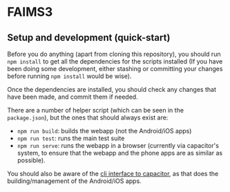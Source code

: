 # FAIMS3

## Setup and development (quick-start)

Before you do anything (apart from cloning this repository), you should run `npm
install` to get all the dependencies for the scripts installed (If you have been
doing some development, either stashing or committing your changes before
running `npm install` would be wise).

Once the dependencies are installed, you should check any changes that have been
made, and commit them if needed.

There are a number of helper script (which can be seen in the `package.json`),
but the ones that should always exist are:

* `npm run build`: builds the webapp (not the Android/iOS apps)
* `npm run test`: runs the main test suite
* `npm run serve`: runs the webapp in a browser (currently via capacitor's
   system, to ensure that the webapp and the phone apps are as similar as
   possible).

You should also be aware of the
[cli interface to capacitor](https://capacitorjs.com/docs/cli), as that does the
building/management of the Android/iOS apps.
